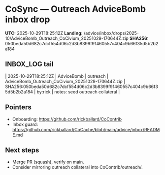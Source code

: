 # CoSync — Outreach AdviceBomb inbox drop
**UTC:** 2025-10-29T18:25:12Z
**Landing:** /advice/inbox/drops/2025-10/AdviceBomb_Outreach_CoCivium_20251029-170644Z.zip
**SHA256:** 050beda50d682c7dcf554d06c2d3b8399f91460557c404c9b66f35d5b2b2a184
## INBOX_LOG tail
| 2025-10-29T18:25:12Z | AdviceBomb | outreach | AdviceBomb_Outreach_CoCivium_20251029-170644Z.zip | SHA256:050beda50d682c7dcf554d06c2d3b8399f91460557c404c9b66f35d5b2b2a184 | by:rick | notes: seed outreach collateral |
## Pointers
 - Onboarding: https://github.com/rickballard/CoContrib
 - Inbox guard: https://github.com/rickballard/CoCache/blob/main/advice/inbox/README.md
## Next steps
 - Merge PR (squash), verify on main.
 - Consider mirroring outreach collateral into CoContrib/outreach/.
